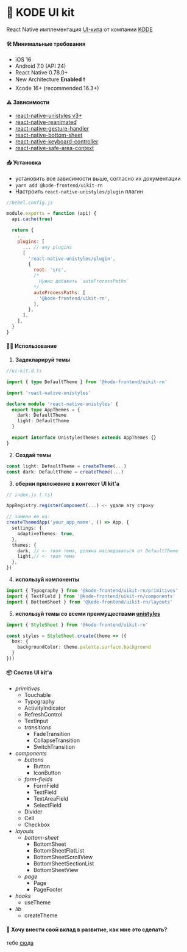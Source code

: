 # 💅 KODE UI kit 

React Native имплементация [UI-кита](https://www.figma.com/design/lAtx3eLh9DZcY8QJhnyavC/KODE-UI) от компании [KODE](https://kode.ru)

#### 🛠️ Минимальные требования

- iOS 16
- Android 7.0 (API 24)
- React Native 0.78.0+
- New Architecture **Enabled** ❗
- Xcode 16+ (recommended 16.3+)

#### ⚠️ Зависимости

- [react-native-unistyles v3+](https://www.unistyl.es)
- [react-native-reanimated](https://docs.swmansion.com/react-native-reanimated/)
- [react-native-gesture-handler](https://docs.swmansion.com/react-native-gesture-handler/)
- [react-native-bottom-sheet](https://gorhom.dev/react-native-bottom-sheet/)
- [react-native-keyboard-controller](https://kirillzyusko.github.io/react-native-keyboard-controller/)
- [react-native-safe-area-context](https://www.npmjs.com/package/react-native-safe-area-context)

#### 📥 Установка

- установить все зависимости выше, согласно их документации
- `yarn add @kode-frontend/uikit-rn`
- Настроить `react-native-unistyles/plugin` плагин
```js
//bebel.config.js

module.exports = function (api) {
  api.cache(true)

  return {
    ...
    plugins: [
      ... // any plugins 
      [
        'react-native-unistyles/plugin',
        {
          root: 'src',
          /*
            Нужно добавить `autoProcessPaths`
          */
          autoProcessPaths: [
            '@kode-frontend/uikit-rn',
          ],
        },
      ],
    ],
  }
}
```

#### 🧑‍💻 Использование

1. __Задекларируй темы__

```ts
//ui-kit.d.ts

import { type DefaultTheme } from '@kode-frontend/uikit-rn'

import 'react-native-unistyles'

declare module 'react-native-unistyles' {
  export type AppThemes = {
    dark: DefaultTheme
    light: DefaultTheme
  }

  export interface UnistylesThemes extends AppThemes {}
}
```

2. __Создай темы__

```ts
const light: DefaultTheme = createTheme(...)
const dark: DefaultTheme = createTheme(...)
```

3. __оберни приложение в контекст UI kit'а__

```ts
// index.js (.ts)

AppRegistry.registerComponent(...) <- удали эту строку

// замени ее на:
createThemedApp('your_app_name', () => App, {
  settings: {
    adaptiveThemes: true,
  },
  themes: {
    dark, // <- твоя тема, должна наследоваться от DefaultTheme
    light,// <- твоя тема
  },
})
```

4. __используй компоненты__
```ts
import { Typography } from '@kode-frontend/uikit-rn/primitives'
import { TextField } from '@kode-frontend/uikit-rn/components'
import { BottomSheet } from '@kode-frontend/uikit-rn/layouts'
```

5. __используй темы со всеми преимуществами [unistyles](https://www.unistyl.es)__
```ts
import { StyleSheet } from '@kode-frontend/uikit-rn'

const styles = StyleSheet.create(theme => ({
  box: {
    backgroundColor: theme.palette.surface.background
  }
}))
```

#### 📦 Состав UI kit'а

- *primitives*
  - Touchable
  - Typography
  - ActivityIndicator
  - RefreshControl
  - TextInput
  - *transitions*
    - FadeTransition
    - CollapseTransition
    - SwitchTransition
- *components*
  - *buttons*
    - Button
    - IconButton
  - *form-fields*
    - FormField
    - TextField
    - TextAreaField
    - SelectField
  - Divider
  - Cell
  - Checkbox
- *layouts*
  - *bottom-sheet*
    - BottomSheet
    - BottomSheetFlatList
    - BottomSheetScrollView
    - BottomSheetSectionList
    - BottomSheetView
  - *page*
    - Page
    - PageFooter
- *hooks*
  - useTheme
- *lib*
  - createTheme


#### 🚀 Хочу внести свой вклад в развитие, как мне это сделать?

тебе [сюда](./docs/development.md)
